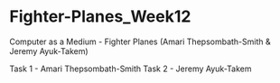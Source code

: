 # Fighter-Planes_Week12
Computer as a Medium - Fighter Planes (Amari Thepsombath-Smith &amp; Jeremy Ayuk-Takem)

Task 1 - Amari Thepsombath-Smith
Task 2 - Jeremy Ayuk-Takem
